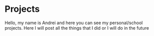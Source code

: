 # Projects
Hello, my name is Andrei and here you can see my personal/school projects. Here I will post all the things that I did or I will do in the future
